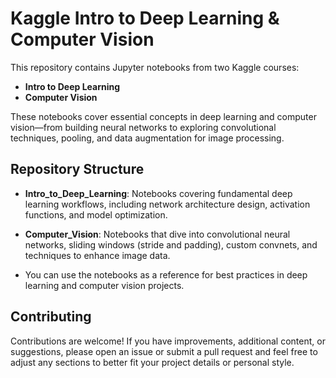 
# Kaggle Intro to Deep Learning & Computer Vision

This repository contains Jupyter notebooks from two Kaggle courses:  
- **Intro to Deep Learning**  
- **Computer Vision**  

These notebooks cover essential concepts in deep learning and computer vision—from building neural networks to exploring convolutional techniques, pooling, and data augmentation for image processing.

## Repository Structure
- **Intro_to_Deep_Learning**: Notebooks covering fundamental deep learning workflows, including network architecture design, activation functions, and model optimization.
- **Computer_Vision**: Notebooks that dive into convolutional neural networks, sliding windows (stride and padding), custom convnets, and techniques to enhance image data.

- You can use the notebooks as a reference for best practices in deep learning and computer vision projects.

## Contributing
Contributions are welcome! If you have improvements, additional content, or suggestions, please open an issue or submit a pull request and feel free to adjust any sections to better fit your project details or personal style.
